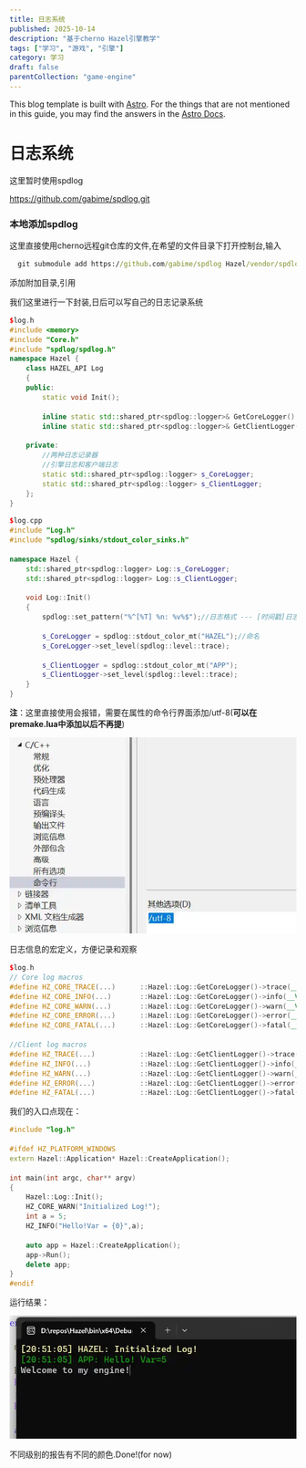 ```yaml
---
title: 日志系统
published: 2025-10-14
description: "基于cherno Hazel引擎教学"
tags: ["学习", "游戏", "引擎"]
category: 学习
draft: false
parentCollection: "game-engine"
---
```



This blog template is built with [Astro](https://astro.build/). For the things that are not mentioned in this guide, you may find the answers in the [Astro Docs](https://docs.astro.build/).


# 日志系统

这里暂时使用spdlog

https://github.com/gabime/spdlog.git

### 本地添加spdlog

这里直接使用cherno远程git仓库的文件,在希望的文件目录下打开控制台,输入

```cmd
  git submodule add https://github.com/gabime/spdlog Hazel/vendor/spdlog
```

添加附加目录,引用

我们这里进行一下封装,日后可以写自己的日志记录系统

```cpp
$log.h
#include <memory>
#include "Core.h"
#include "spdlog/spdlog.h"
namespace Hazel {
	class HAZEL_API Log
	{
	public:
		static void Init();

		inline static std::shared_ptr<spdlog::logger>& GetCoreLogger() { return s_CoreLogger; }
		inline static std::shared_ptr<spdlog::logger>& GetClientLogger() { return s_ClientLogger; }

	private:
		//两种日志记录器
		//引擎日志和客户端日志
		static std::shared_ptr<spdlog::logger> s_CoreLogger;
		static std::shared_ptr<spdlog::logger> s_ClientLogger;
	};
}
```

```cpp
$log.cpp
#include "Log.h"
#include "spdlog/sinks/stdout_color_sinks.h"

namespace Hazel {
	std::shared_ptr<spdlog::logger> Log::s_CoreLogger;
	std::shared_ptr<spdlog::logger> Log::s_ClientLogger;

	void Log::Init()
	{
		spdlog::set_pattern("%^[%T] %n: %v%$");//日志格式 --- [时间戳]日志名称:内容

		s_CoreLogger = spdlog::stdout_color_mt("HAZEL");//命名
		s_CoreLogger->set_level(spdlog::level::trace);

		s_ClientLogger = spdlog::stdout_color_mt("APP");
		s_ClientLogger->set_level(spdlog::level::trace);
	}
}
```

**注**：这里直接使用会报错，需要在属性的命令行界面添加/utf-8(**可以在premake.lua中添加以后不再提**)

![005](../assets/005.webp)

日志信息的宏定义，方便记录和观察

```cpp
$log.h
// Core log macros
#define HZ_CORE_TRACE(...)		::Hazel::Log::GetCoreLogger()->trace(__VA_ARGS__)
#define HZ_CORE_INFO(...)		::Hazel::Log::GetCoreLogger()->info(__VA_ARGS__)
#define HZ_CORE_WARN(...)		::Hazel::Log::GetCoreLogger()->warn(__VA_ARGS__)
#define HZ_CORE_ERROR(...)		::Hazel::Log::GetCoreLogger()->error(__VA_ARGS__)
#define HZ_CORE_FATAL(...)		::Hazel::Log::GetCoreLogger()->fatal(__VA_ARGS__)
								
//Client log macros				
#define HZ_TRACE(...)			::Hazel::Log::GetClientLogger()->trace(__VA_ARGS__)
#define HZ_INFO(...)			::Hazel::Log::GetClientLogger()->info(__VA_ARGS__)
#define HZ_WARN(...)			::Hazel::Log::GetClientLogger()->warn(__VA_ARGS__)
#define HZ_ERROR(...)			::Hazel::Log::GetClientLogger()->error(__VA_ARGS__)
#define HZ_FATAL(...)			::Hazel::Log::GetClientLogger()->fatal(__VA_ARGS__)
  ```

我们的入口点现在：

```cpp
#include "log.h"

#ifdef HZ_PLATFORM_WINDOWS
extern Hazel::Application* Hazel::CreateApplication();

int main(int argc, char** argv)
{
    Hazel::Log::Init();
    HZ_CORE_WARN("Initialized Log!");
    int a = 5;
    HZ_INFO("Hello!Var = {0}",a);

    auto app = Hazel::CreateApplication();
    app->Run();
    delete app;
}
#endif
```
运行结果：

![006](../assets/006.webp)

不同级别的报告有不同的颜色.Done!(for now)

